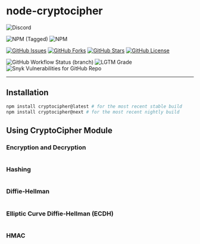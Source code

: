 # node-cryptocipher

![Discord](https://img.shields.io/discord/175388071448018944?label=Discord%20Community&logo=Discord&style=for-the-badge)

![NPM (Tagged)](https://img.shields.io/npm/v/cryptocipher/latest?label=Latest%20Version&logo=npm&style=for-the-badge) ![NPM](https://img.shields.io/npm/dw/cryptocipher?logo=npm&style=for-the-badge)

[![GitHub Issues](https://img.shields.io/github/issues/amethyst-studio/cryptocipher?logo=Git&style=for-the-badge)](https://github.com/amethyst-studio/cryptocipher/issues) [![GitHub Forks](https://img.shields.io/github/forks/amethyst-studio/cryptocipher?logo=Git&style=for-the-badge)](https://github.com/amethyst-studio/cryptocipher/network) [![GitHub Stars](https://img.shields.io/github/stars/amethyst-studio/cryptocipher?logo=Git&style=for-the-badge)](https://github.com/amethyst-studio/cryptocipher/stargazers) [![GitHub License](https://img.shields.io/github/license/amethyst-studio/cryptocipher?logo=npm&style=for-the-badge)](https://github.com/amethyst-studio/cryptocipher/blob/master/LICENSE)


![GitHub Workflow Status (branch)](https://img.shields.io/github/workflow/status/amethyst-studio/cryptocipher/yarn-tests/master?logo=Node.js&style=for-the-badge) ![LGTM Grade](https://img.shields.io/lgtm/grade/javascript/github/amethyst-studio/cryptocipher?logo=lgtm&style=for-the-badge)
![Snyk Vulnerabilities for GitHub Repo](https://img.shields.io/snyk/vulnerabilities/github/amethyst-studio/cryptocipher?logo=Snyk&style=for-the-badge)

-------

## Installation

```sh
npm install cryptocipher@latest # for the most recent stable build
npm install cryptocipher@next # for the most recent nightly build
```

## Using CryptoCipher Module

### Encryption and Decryption

```js

```

### Hashing

```js

```

### Diffie-Hellman

```js

```

### Elliptic Curve Diffie-Hellman (ECDH)

```js

```

### HMAC


```js

```
